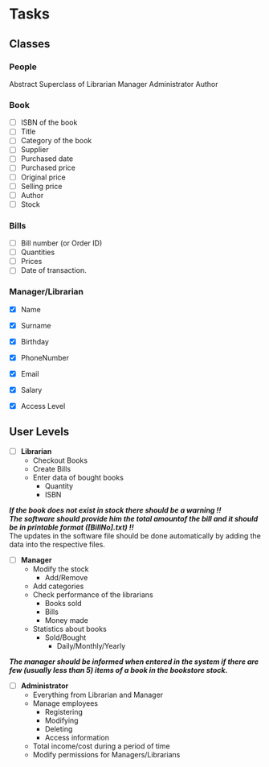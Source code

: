 # Tasks
## Classes
### People
Abstract Superclass of Librarian Manager Administrator Author
### Book
- [ ] ISBN of the book
- [ ] Title 
- [ ] Category of the book 
- [ ] Supplier
- [ ] Purchased date
- [ ] Purchased price 
- [ ] Original price
- [ ] Selling price
- [ ] Author
- [ ] Stock
### Bills
- [ ] Bill number (or Order ID) 
- [ ] Quantities
- [ ] Prices
- [ ] Date of transaction. 
### Manager/Librarian
- [x] Name
- [x] Surname
- [x] Birthday
- [x] PhoneNumber
- [x] Email
- [x] Salary
- [x] Access Level


## User Levels

- [ ] **Librarian**
    - Checkout Books
    - Create Bills
    - Enter data of bought books
      - Quantity
      - ISBN

**_If the book does not exist in stock there should be a warning !!_**
<br /> **_The software should provide him the total amountof the bill and it should be in printable format ([BillNo].txt) !!_**
<br /> The updates in the software file should be done  automatically by adding the data into the respective files.


- [ ] **Manager**
  - Modify the stock
    - Add/Remove
  - Add categories
  - Check performance of the librarians
    - Books sold
    - Bills
    - Money made
  - Statistics about books
    - Sold/Bought
      - Daily/Monthly/Yearly

**_The manager should  be informed when entered in the system if there are few (usually less than 5) items of a book in the bookstore stock._**

- [ ] **Administrator**
  - Everything from Librarian and Manager
  - Manage employees
    - Registering
    - Modifying
    - Deleting
    - Access information
  - Total income/cost during a period of time
  - Modify permissions for Managers/Librarians
